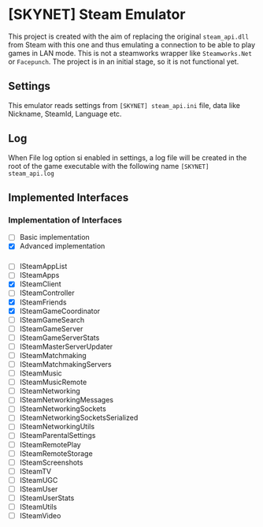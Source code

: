  # [SKYNET] Steam Emulator
This project is created with the aim of replacing the original `steam_api.dll` from Steam with this one and thus emulating a connection to be able to play games in LAN mode.
This is not a steamworks wrapper like `Steamworks.Net` or `Facepunch`.
The project is in an initial stage, so it is not functional yet.

## Settings
This emulator reads settings from `[SKYNET] steam_api.ini` file, data like Nickname, SteamId, Language etc.

## Log
When File log option si enabled in settings, a log file will be created in the root of the game executable with the following name `[SKYNET] steam_api.log`

## Implemented Interfaces
### Implementation of Interfaces
- [ ] Basic implementation
- [x] Advanced implementation
###
- [ ] ISteamAppList		
- [ ] ISteamApps
- [x] ISteamClient		
- [ ] ISteamController
- [x] ISteamFriends		
- [x] ISteamGameCoordinator
- [ ] ISteamGameSearch		
- [ ] ISteamGameServer
- [ ] ISteamGameServerStats	
- [ ] ISteamMasterServerUpdater
- [ ] ISteamMatchmaking		
- [ ] ISteamMatchmakingServers
- [ ] ISteamMusic		
- [ ] ISteamMusicRemote
- [ ] ISteamNetworking		
- [ ] ISteamNetworkingMessages
- [ ] ISteamNetworkingSockets	
- [ ] ISteamNetworkingSocketsSerialized
- [ ] ISteamNetworkingUtils	
- [ ] ISteamParentalSettings
- [ ] ISteamRemotePlay		
- [ ] ISteamRemoteStorage
- [ ] ISteamScreenshots		
- [ ] ISteamTV
- [ ] ISteamUGC			
- [ ] ISteamUser
- [ ] ISteamUserStats		
- [ ] ISteamUtils
- [ ] ISteamVideo			
